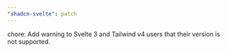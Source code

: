 ```yaml
---
"shadcn-svelte": patch
---
```


chore: Add warning to Svelte 3 and Tailwind v4 users that their version is not supported.
